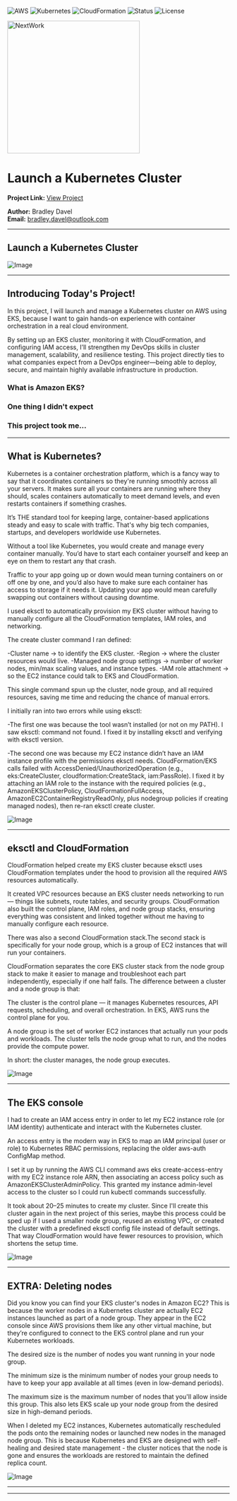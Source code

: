 ![AWS](https://img.shields.io/badge/AWS-EKS-orange?logo=amazon-aws&logoColor=white)
![Kubernetes](https://img.shields.io/badge/Kubernetes-Cluster-326ce5?logo=kubernetes&logoColor=white)
![CloudFormation](https://img.shields.io/badge/IaC-CloudFormation-FF4F8B?logo=amazon-aws&logoColor=white)
![Status](https://img.shields.io/badge/Project-Completed-brightgreen)
![License](https://img.shields.io/badge/License-MIT-blue)

<img src="https://cdn.prod.website-files.com/677c400686e724409a5a7409/6790ad949cf622dc8dcd9fe4_nextwork-logo-leather.svg" alt="NextWork" width="300" />

# Launch a Kubernetes Cluster

**Project Link:** [View Project](http://learn.nextwork.org/projects/aws-compute-eks1)

**Author:** Bradley Davel  
**Email:** bradley.davel@outlook.com

---

## Launch a Kubernetes Cluster

![Image](http://learn.nextwork.org/sparkling_indigo_heroic_bat/uploads/aws-compute-eks1_e5f6g7h8)

---

## Introducing Today's Project!

In this project, I will launch and manage a Kubernetes cluster on AWS using EKS, because I want to gain hands-on experience with container orchestration in a real cloud environment.

By setting up an EKS cluster, monitoring it with CloudFormation, and configuring IAM access, I’ll strengthen my DevOps skills in cluster management, scalability, and resilience testing. This project directly ties to what companies expect from a DevOps engineer—being able to deploy, secure, and maintain highly available infrastructure in production.

### What is Amazon EKS?

### One thing I didn't expect

### This project took me...

---

## What is Kubernetes?

Kubernetes is a container orchestration platform, which is a fancy way to say that it coordinates containers so they're running smoothly across all your servers. It makes sure all your containers are running where they should, scales containers automatically to meet demand levels, and even restarts containers if something crashes.

It’s THE standard tool for keeping large, container-based applications steady and easy to scale with traffic. That's why big tech companies, startups, and developers worldwide use Kubernetes.

Without a tool like Kubernetes, you would create and manage every container manually. You’d have to start each container yourself and keep an eye on them to restart any that crash.

Traffic to your app going up or down would mean turning containers on or off one by one, and you’d also have to make sure each container has access to storage if it needs it. Updating your app would mean carefully swapping out containers without causing downtime.

I used eksctl to automatically provision my EKS cluster without having to manually configure all the CloudFormation templates, IAM roles, and networking.

The create cluster command I ran defined:

-Cluster name → to identify the EKS cluster.
-Region → where the cluster resources would live.
-Managed node group settings → number of worker nodes, min/max scaling values, and instance types.
-IAM role attachment → so the EC2 instance could talk to EKS and CloudFormation.

This single command spun up the cluster, node group, and all required resources, saving me time and reducing the chance of manual errors.

I initially ran into two errors while using eksctl:

-The first one was because the tool wasn’t installed (or not on my PATH). I saw eksctl: command not found. I fixed it by installing eksctl and verifying with eksctl version.

-The second one was because my EC2 instance didn’t have an IAM instance profile with the permissions eksctl needs. CloudFormation/EKS calls failed with AccessDenied/UnauthorizedOperation (e.g., eks:CreateCluster, cloudformation:CreateStack, iam:PassRole). I fixed it by attaching an IAM role to the instance with the required policies (e.g., AmazonEKSClusterPolicy, CloudFormationFullAccess, AmazonEC2ContainerRegistryReadOnly, plus nodegroup policies if creating managed nodes), then re-ran eksctl create cluster.

![Image](http://learn.nextwork.org/sparkling_indigo_heroic_bat/uploads/aws-compute-eks1_ff9bfc221)

---

## eksctl and CloudFormation

CloudFormation helped create my EKS cluster because eksctl uses CloudFormation templates under the hood to provision all the required AWS resources automatically.

It created VPC resources because an EKS cluster needs networking to run — things like subnets, route tables, and security groups. CloudFormation also built the control plane, IAM roles, and node group stacks, ensuring everything was consistent and linked together without me having to manually configure each resource.

There was also a second CloudFormation stack.The second stack is specifically for your node group, which is a group of EC2 instances that will run your containers.

CloudFormation separates the core EKS cluster stack from the node group stack to make it easier to manage and troubleshoot each part independently, especially if one half fails. The difference between a cluster and a node group is that:

The cluster is the control plane — it manages Kubernetes resources, API requests, scheduling, and overall orchestration. In EKS, AWS runs the control plane for you.

A node group is the set of worker EC2 instances that actually run your pods and workloads. The cluster tells the node group what to run, and the nodes provide the compute power.

In short: the cluster manages, the node group executes.

![Image](http://learn.nextwork.org/sparkling_indigo_heroic_bat/uploads/aws-compute-eks1_w3e4r5t6)

---

## The EKS console

I had to create an IAM access entry in order to let my EC2 instance role (or IAM identity) authenticate and interact with the Kubernetes cluster.

An access entry is the modern way in EKS to map an IAM principal (user or role) to Kubernetes RBAC permissions, replacing the older aws-auth ConfigMap method.

I set it up by running the AWS CLI command aws eks create-access-entry with my EC2 instance role ARN, then associating an access policy such as AmazonEKSClusterAdminPolicy. This granted my instance admin-level access to the cluster so I could run kubectl commands successfully.

It took about 20–25 minutes to create my cluster. Since I'll create this cluster again in the next project of this series, maybe this process could be sped up if I used a smaller node group, reused an existing VPC, or created the cluster with a predefined eksctl config file instead of default settings. That way CloudFormation would have fewer resources to provision, which shortens the setup time.

![Image](http://learn.nextwork.org/sparkling_indigo_heroic_bat/uploads/aws-compute-eks1_e5f6g7h8)

---

## EXTRA: Deleting nodes

Did you know you can find your EKS cluster's nodes in Amazon EC2? This is because the worker nodes in a Kubernetes cluster are actually EC2 instances launched as part of a node group. They appear in the EC2 console since AWS provisions them like any other virtual machine, but they’re configured to connect to the EKS control plane and run your Kubernetes workloads.

The desired size is the number of nodes you want running in your node group.

The minimum size is the minimum number of nodes your group needs to have to keep your app available at all times (even in low-demand periods).

The maximum size is the maximum number of nodes that you'll allow inside this group. This also lets EKS scale up your node group from the desired size in high-demand periods.

When I deleted my EC2 instances, Kubernetes automatically rescheduled the pods onto the remaining nodes or launched new nodes in the managed node group. This is because Kubernetes and EKS are designed with self-healing and desired state management - the cluster notices that the node is gone and ensures the workloads are restored to maintain the defined replica count.

![Image](http://learn.nextwork.org/sparkling_indigo_heroic_bat/uploads/aws-compute-eks1_q7r8s9t0)

---

---

